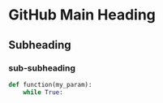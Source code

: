 # GitHub Main Heading
## Subheading
### sub-subheading
```Python
def function(my_param):
    while True:
```

